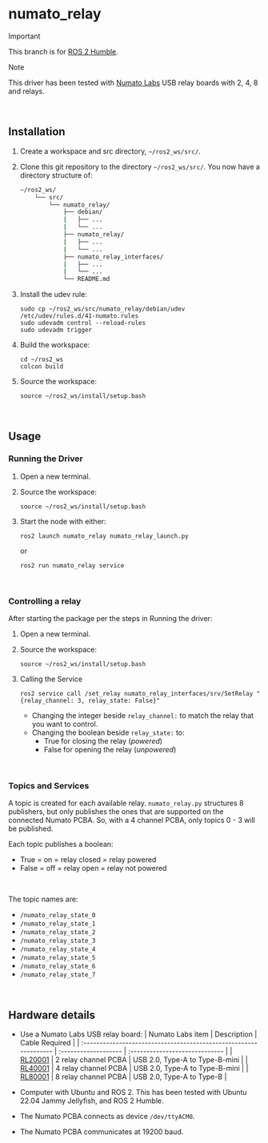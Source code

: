 # numato_relay

> [!IMPORTANT]  
> This branch is for [ROS 2 Humble](https://docs.ros.org/en/humble/index.html).

> [!NOTE]  
> This driver has been tested with [Numato Labs](https://numato.com/) USB relay boards with 2, 4, 8 and relays.

<br />

## Installation

1.  Create a workspace and src directory, `~/ros2_ws/src/`.
2.  Clone this git repository to the directory `~/ros2_ws/src/`.
    You now have a directory structure of:

    ```bash
    ~/ros2_ws/
        └── src/
            └── numato_relay/
                ├── debian/
                |   ├── ...
                |   └── ...
                ├── numato_relay/
                |   ├── ...
                |   └── ...
                ├── numato_relay_interfaces/
                |   ├── ...
                |   └── ...
                └── README.md
    ```

3.  Install the udev rule:
    ```
    sudo cp ~/ros2_ws/src/numato_relay/debian/udev /etc/udev/rules.d/41-numato.rules
    sudo udevadm control --reload-rules
    sudo udevadm trigger
    ```
4.  Build the workspace:
    ```
    cd ~/ros2_ws
    colcon build
    ```

5.  Source the workspace:
    ```
    source ~/ros2_ws/install/setup.bash
    ```

<br />

## Usage

### Running the Driver

1.  Open a new terminal.
2.  Source the workspace:
    ```
    source ~/ros2_ws/install/setup.bash
    ```
3.  Start the node with either:

    ```
    ros2 launch numato_relay numato_relay_launch.py
    ```

    or

    ```
    ros2 run numato_relay service
    ```

<br />

### Controlling a relay

After starting the package per the steps in Running the driver:
1.  Open a new terminal.
2.  Source the workspace:
    ```
    source ~/ros2_ws/install/setup.bash
    ```
3.  Calling the Service
    ```
    ros2 service call /set_relay numato_relay_interfaces/srv/SetRelay "{relay_channel: 3, relay_state: False}"
    ```
    
    -   Changing the integer beside `relay_channel:` to match the relay that you want to control.
    -   Changing the boolean beside `relay_state:` to:
        -  True for closing the relay (_powered_)
        -  False for opening the relay (_unpowered_)


<br />

### Topics and Services

A topic is created for each available relay.
`numato_relay.py` structures 8 publishers, but only publishes the ones that are supported on the connected Numato PCBA.
So, with a 4 channel PCBA, only topics 0 - 3 will be published.

Each topic publishes a boolean:
-   True = on = relay closed = relay powered
-   False = off = relay open = relay not powered

<br />

The topic names are:
-   `/numato_relay_state_0`
-   `/numato_relay_state_1`
-   `/numato_relay_state_2`
-   `/numato_relay_state_3`
-   `/numato_relay_state_4`
-   `/numato_relay_state_5`
-   `/numato_relay_state_6`
-   `/numato_relay_state_7`

<br />

## Hardware details
-   Use a Numato Labs USB relay board:
    | Numato Labs item                                                  | Description          | Cable Required                 |
    | :---------------------------------------------------------------- | :------------------- | :----------------------------- |
    | [RL20001](https://numato.com/product/2-channel-usb-relay-module/) | 2 relay channel PCBA | USB 2.0, Type-A to Type-B-mini |
    | [RL40001](https://numato.com/product/4-channel-usb-relay-module/) | 4 relay channel PCBA | USB 2.0, Type-A to Type-B-mini |
    | [RL80001](https://numato.com/product/8-channel-usb-relay-module/) | 8 relay channel PCBA | USB 2.0, Type-A to Type-B      |

-   Computer with Ubuntu and ROS 2.
    This has been tested with Ubuntu 22.04 Jammy Jellyfish, and ROS 2 Humble.
-   The Numato PCBA connects as device `/dev/ttyACM0`.
-   The Numato PCBA communicates at 19200 baud.
